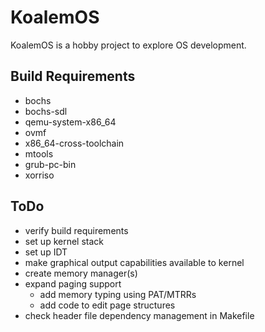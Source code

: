 # KoalemOS #

KoalemOS is a hobby project to explore OS development.

## Build Requirements

* bochs
* bochs-sdl
* qemu-system-x86_64
* ovmf
* x86_64-cross-toolchain
* mtools
* grub-pc-bin
* xorriso

## ToDo

* verify build requirements
* set up kernel stack
* set up IDT
* make graphical output capabilities available to kernel
* create memory manager(s)
* expand paging support
  * add memory typing using PAT/MTRRs
  * add code to edit page structures
* check header file dependency management in Makefile
